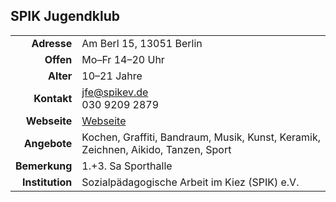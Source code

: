 ## SPIK Jugendklub

|||
-:|-
**Adresse** |     Am Berl 15, 13051 Berlin
**Offen** |       Mo–Fr 14–20 Uhr
**Alter** |       10–21 Jahre
**Kontakt** |     [jfe@spikev.de](mailto:jfe@spikev.de)<br>030 9209 2879
**Webseite** |    <a target="_blank" href="http://www.spikev.de/jugendfreizeiteinrichtung-fuer-menschen-ab-12/">Webseite</a>
**Angebote** |    Kochen, Graffiti, Bandraum, Musik, Kunst, Keramik, Zeichnen, Aikido, Tanzen, Sport
**Bemerkung** |   1.+3. Sa Sporthalle
**Institution** | Sozialpädagogische Arbeit im Kiez (SPIK) e.V.

<div id="gmaps"></div>
<script>window.onload=function(){ showMap('Am Berl 15, 13051'); }</script>
